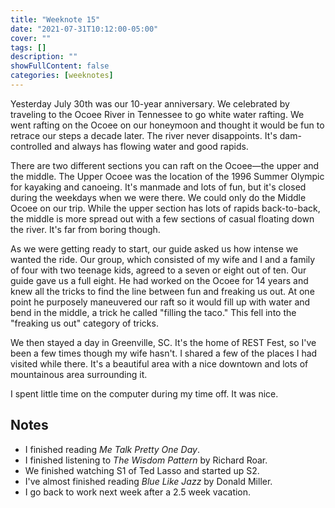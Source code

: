 ```yaml
---
title: "Weeknote 15"
date: "2021-07-31T10:12:00-05:00"
cover: ""
tags: []
description: ""
showFullContent: false
categories: [weeknotes]
---
```


Yesterday July 30th was our 10-year anniversary. We celebrated by traveling to the Ocoee River in Tennessee to go white water rafting. We went rafting on the Ocoee on our honeymoon and thought it would be fun to retrace our steps a decade later. The river never disappoints. It's dam-controlled and always has flowing water and good rapids.

There are two different sections you can raft on the Ocoee—the upper and the middle. The Upper Ocoee was the location of the 1996 Summer Olympic for kayaking and canoeing. It's manmade and lots of fun, but it's closed during the weekdays when we were there. We could only do the Middle Ocoee on our trip. While the upper section has lots of rapids back-to-back, the middle is more spread out with a few sections of casual floating down the river. It's far from boring though.

As we were getting ready to start, our guide asked us how intense we wanted the ride. Our group, which consisted of my wife and I and a family of four with two teenage kids, agreed to a seven or eight out of ten. Our guide gave us a full eight. He had worked on the Ocoee for 14 years and knew all the tricks to find the line between fun and freaking us out. At one point he purposely maneuvered our raft so it would fill up with water and bend in the middle, a trick he called "filling the taco." This fell into the "freaking us out" category of tricks.

We then stayed a day in Greenville, SC. It's the home of REST Fest, so I've been a few times though my wife hasn't. I shared a few of the places I had visited while there. It's a beautiful area with a nice downtown and lots of mountainous area surrounding it.

I spent little time on the computer during my time off. It was nice.

## Notes

* I finished reading *Me Talk Pretty One Day*.
* I finished listening to *The Wisdom Pattern* by Richard Roar.
* We finished watching S1 of Ted Lasso and started up S2.
* I've almost finished reading *Blue Like Jazz* by Donald Miller.
* I go back to work next week after a 2.5 week vacation.